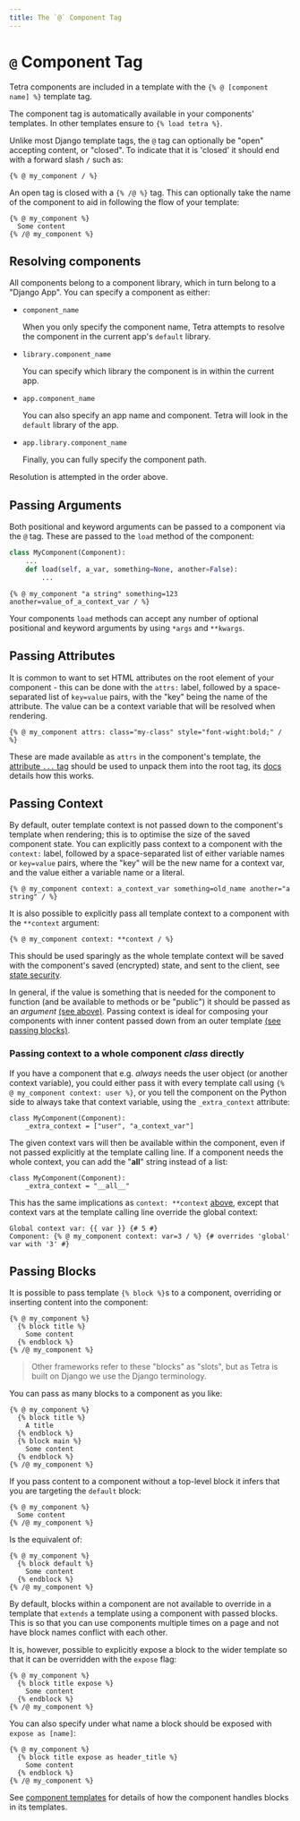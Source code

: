 ```yaml
---
title: The `@` Component Tag
---
```


# `@` Component Tag

Tetra components are included in a template with the `{% @ [component name] %}` template tag.

The component tag is automatically available in your components' templates. In other templates ensure to `{% load tetra %}`.

Unlike most Django template tags, the `@` tag can optionally be "open" accepting content, or "closed". To indicate that it is 'closed' it should end with a forward slash `/` such as:

``` django
{% @ my_component / %}
```

An open tag is closed with a `{% /@ %}` tag.  This can optionally take the name of the component to aid in following the flow of your template:

``` django
{% @ my_component %}
  Some content
{% /@ my_component %}
```

## Resolving components

All components belong to a component library, which in turn belong to a "Django App". You can specify a component as either:

  - `component_name`

    When you only specify the component name, Tetra attempts to resolve the component in the current app's `default` library.

  - `library.component_name`

    You can specify which library the component is in within the current app.

  - `app.component_name`

    You can also specify an app name and component. Tetra will look in the `default` library of the app.

  - `app.library.component_name`

    Finally, you can fully specify the component path.

Resolution is attempted in the order above.

## Passing Arguments

Both positional and keyword arguments can be passed to a component via the `@` tag. These are passed to the `load` method of the component:

``` python
class MyComponent(Component):
    ...
    def load(self, a_var, something=None, another=False):
        ...
```

``` django
{% @ my_component "a string" something=123 another=value_of_a_context_var / %}
```

Your components `load` methods can accept any number of optional positional and keyword arguments by using `*args` and `**kwargs`.

## Passing Attributes

It is common to want to set HTML attributes on the root element of your component  - this can be done with the `attrs:` label, followed by a space-separated list of `key=value` pairs, with the "key" being the name of the attribute. The value can be a context variable that will be resolved when rendering.

``` django
{% @ my_component attrs: class="my-class" style="font-wight:bold;" / %}
```

These are made available as `attrs` in the component's template, the [attribute  `...` tag](attribute-tag.md) should be used to unpack them into the root tag, its [docs](attribute-tag.md) details how this works.

## Passing Context

By default, outer template context is not passed down to the component's template when rendering; this is to optimise the size of the saved component state. You can explicitly pass context to a component with the `context:` label, followed by a space-separated list of either variable names or `key=value` pairs, where the "key" will be the new name for a context var, and the value either a variable name or a literal.

``` django
{% @ my_component context: a_context_var something=old_name another="a string" / %}
```

It is  also possible to explicitly pass all template context to a component with the `**context` argument:

``` django
{% @ my_component context: **context / %}
```

This should be used sparingly as the whole template context will be saved with the component's saved (encrypted) state, and sent to the client, see [state security](state-security.md).

In general, if the value is something that is needed for the component to function (and be available to methods or be "public") it should be passed as an *argument* [(see above)](#passing-attributes). Passing context is ideal for composing your components with inner content passed down from an outer template [(see passing blocks)](#passing-blocks).


### Passing context to a whole component *class* directly

If you have a component that e.g. *always* needs the user object (or another context variable), you could either pass it with every template call using `{% @ my_component context: user %}`, or you tell the component on the Python side to always take that context variable, using the `_extra_context` attribute:

```django
class MyComponent(Component):
    _extra_context = ["user", "a_context_var"]
```

The given context vars will then be available within the component, even if not passed explicitly at the template calling line. If a component needs the whole context, you can add the "__all__" string instead of a list:

```django
class MyComponent(Component):
    _extra_context = "__all__"
```

This has the same implications as `context: **context` [above](#passing-context), except that context vars at the template calling line override the global context:

``` django
Global context var: {{ var }} {# 5 #}
Component: {% @ my_component context: var=3 / %} {# overrides 'global' var with '3' #}
```

## Passing Blocks

It is possible to pass template `{% block %}`s to a component, overriding or inserting content into the component:

``` django
{% @ my_component %}
  {% block title %}
    Some content
  {% endblock %}
{% /@ my_component %}
```

> Other frameworks refer to these "blocks" as "slots", but as Tetra is built on Django we use the Django terminology.

You can pass as many blocks to a component as you like:

``` django
{% @ my_component %}
  {% block title %}
    A title
  {% endblock %}
  {% block main %}
    Some content
  {% endblock %}
{% /@ my_component %}
```

If you pass content to a component without a top-level block it infers that you are targeting the `default` block:

``` django
{% @ my_component %}
  Some content
{% /@ my_component %}
```

Is the equivalent of:

``` django
{% @ my_component %}
  {% block default %}
    Some content
  {% endblock %}
{% /@ my_component %}
```

By default, blocks within a component are not available to override in a template that `extends` a template using a component with passed blocks. This is so that you can use components multiple times on a page and not have block names conflict with each other.

It is, however, possible to explicitly expose a block to the wider template so that it can be overridden with the `expose` flag:

``` django
{% @ my_component %}
  {% block title expose %}
    Some content
  {% endblock %}
{% /@ my_component %}
```

You can also specify under what name a block should be exposed with `expose as [name]`:

``` django
{% @ my_component %}
  {% block title expose as header_title %}
    Some content
  {% endblock %}
{% /@ my_component %}
```

See [component templates](components.md#templates) for details of how the component handles blocks in its templates.
